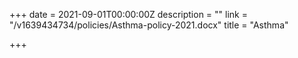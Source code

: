 +++
date = 2021-09-01T00:00:00Z
description = ""
link = "/v1639434734/policies/Asthma-policy-2021.docx"
title = "Asthma"

+++
